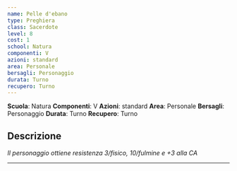 ```yaml
---
name: Pelle d'ebano
type: Preghiera
class: Sacerdote
level: 8
cost: 1
school: Natura
componenti: V
azioni: standard
area: Personale
bersagli: Personaggio
durata: Turno
recupero: Turno
---
```

**Scuola**: Natura
**Componenti**: V
**Azioni**: standard
**Area**: Personale
**Bersagli**: Personaggio
**Durata**: Turno
**Recupero**: Turno

**Descrizione**
-

*Il personaggio ottiene resistenza 3/fisico, 10/fulmine e +3 alla CA*

---